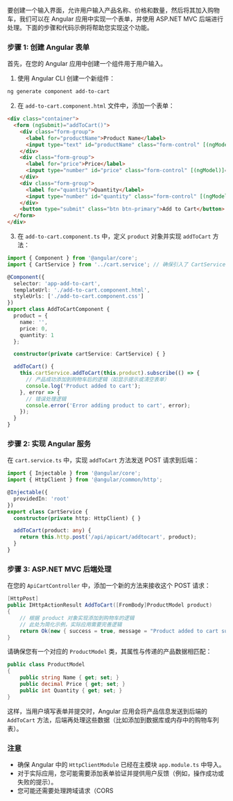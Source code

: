 要创建一个输入界面，允许用户输入产品名称、价格和数量，然后将其加入购物车，我们可以在 Angular 应用中实现一个表单，并使用 ASP.NET MVC 后端进行处理。下面的步骤和代码示例将帮助您实现这个功能。

### 步骤 1: 创建 Angular 表单

首先，在您的 Angular 应用中创建一个组件用于用户输入。

1. 使用 Angular CLI 创建一个新组件：

```bash
ng generate component add-to-cart
```

2. 在 `add-to-cart.component.html` 文件中，添加一个表单：

```html
<div class="container">
  <form (ngSubmit)="addToCart()">
    <div class="form-group">
      <label for="productName">Product Name</label>
      <input type="text" id="productName" class="form-control" [(ngModel)]="product.name" name="productName" required>
    </div>
    <div class="form-group">
      <label for="price">Price</label>
      <input type="number" id="price" class="form-control" [(ngModel)]="product.price" name="price" required>
    </div>
    <div class="form-group">
      <label for="quantity">Quantity</label>
      <input type="number" id="quantity" class="form-control" [(ngModel)]="product.quantity" name="quantity" required>
    </div>
    <button type="submit" class="btn btn-primary">Add to Cart</button>
  </form>
</div>
```

3. 在 `add-to-cart.component.ts` 中，定义 `product` 对象并实现 `addToCart` 方法：

```typescript
import { Component } from '@angular/core';
import { CartService } from '../cart.service'; // 确保引入了 CartService

@Component({
  selector: 'app-add-to-cart',
  templateUrl: './add-to-cart.component.html',
  styleUrls: ['./add-to-cart.component.css']
})
export class AddToCartComponent {
  product = {
    name: '',
    price: 0,
    quantity: 1
  };

  constructor(private cartService: CartService) { }

  addToCart() {
    this.cartService.addToCart(this.product).subscribe(() => {
      // 产品成功添加到购物车后的逻辑（如显示提示或清空表单）
      console.log('Product added to cart');
    }, error => {
      // 错误处理逻辑
      console.error('Error adding product to cart', error);
    });
  }
}
```

### 步骤 2: 实现 Angular 服务

在 `cart.service.ts` 中，实现 `addToCart` 方法发送 POST 请求到后端：

```typescript
import { Injectable } from '@angular/core';
import { HttpClient } from '@angular/common/http';

@Injectable({
  providedIn: 'root'
})
export class CartService {
  constructor(private http: HttpClient) { }

  addToCart(product: any) {
    return this.http.post('/api/apicart/addtocart', product);
  }
}
```

### 步骤 3: ASP.NET MVC 后端处理

在您的 `ApiCartController` 中，添加一个新的方法来接收这个 POST 请求：

```csharp
[HttpPost]
public IHttpActionResult AddToCart([FromBody]ProductModel product)
{
    // 根据 product 对象实现添加到购物车的逻辑
    // 此处为简化示例，实际应用需要完善逻辑
    return Ok(new { success = true, message = "Product added to cart successfully." });
}
```

请确保您有一个对应的 `ProductModel` 类，其属性与传递的产品数据相匹配：

```csharp
public class ProductModel
{
    public string Name { get; set; }
    public decimal Price { get; set; }
    public int Quantity { get; set; }
}
```

这样，当用户填写表单并提交时，Angular 应用会将产品信息发送到后端的 `AddToCart` 方法，后端再处理这些数据（比如添加到数据库或内存中的购物车列表）。

### 注意

- 确保 Angular 中的 `HttpClientModule` 已经在主模块 `app.module.ts` 中导入。
- 对于实际应用，您可能需要添加表单验证并提供用户反馈（例如，操作成功或失败的提示）。
- 您可能还需要处理跨域请求（CORS